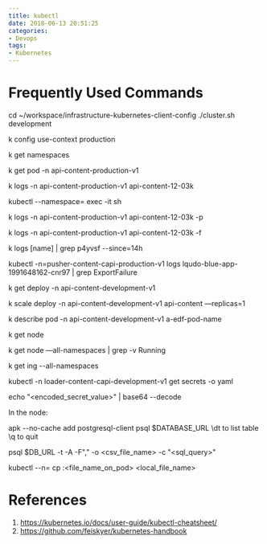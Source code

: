 ```yaml
---
title: kubectl
date: 2018-06-13 20:51:25
categories:
- Devops
tags:
- Kubernetes
---
```

# Frequently Used Commands

cd ~/workspace/infrastructure-kubernetes-client-config
./cluster.sh development

k config use-context production

k get namespaces

k get pod -n api-content-production-v1

k logs -n api-content-production-v1 api-content-12-03k

kubectl --namespace=<namespace> exec -it <pod name> sh

k logs -n api-content-production-v1 api-content-12-03k -p

k logs -n api-content-production-v1 api-content-12-03k -f 

k logs [name] | grep p4yvsf --since=14h

kubectl -n=pusher-content-capi-production-v1 logs lqudo-blue-app-1991648162-cnr97 | grep ExportFailure

k get deploy -n api-content-development-v1

k scale deploy -n api-content-development-v1 api-content —replicas=1

k describe pod -n api-content-development-v1 a-edf-pod-name

k get node

k get node —all-namespaces | grep -v Running

k get ing --all-namespaces

kubectl -n loader-content-capi-development-v1 get secrets -o yaml

echo "<encoded_secret_value>" | base64 --decode

In the node:

apk --no-cache add postgresql-client
psql $DATABASE_URL
\dt to list table
\q to quit

psql $DB_URL -t -A -F"," -o <csv_file_name> -c "<sql_query>"

kubectl --n=<namespace> cp <podname>:<file_name_on_pod> <local_file_name>

# References

1. https://kubernetes.io/docs/user-guide/kubectl-cheatsheet/
2. https://github.com/feiskyer/kubernetes-handbook